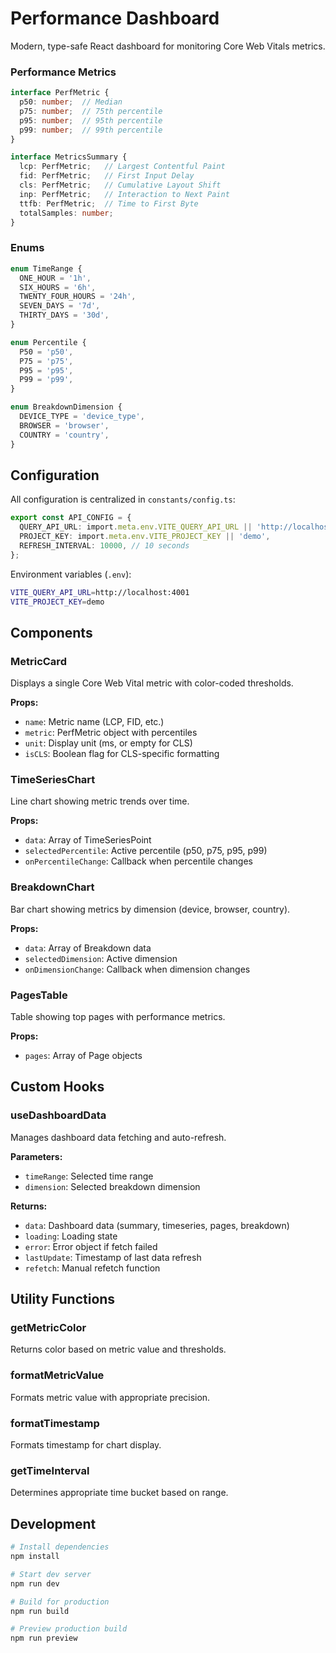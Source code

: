 # Performance Dashboard

Modern, type-safe React dashboard for monitoring Core Web Vitals metrics.

### Performance Metrics
```typescript
interface PerfMetric {
  p50: number;  // Median
  p75: number;  // 75th percentile
  p95: number;  // 95th percentile
  p99: number;  // 99th percentile
}

interface MetricsSummary {
  lcp: PerfMetric;   // Largest Contentful Paint
  fid: PerfMetric;   // First Input Delay
  cls: PerfMetric;   // Cumulative Layout Shift
  inp: PerfMetric;   // Interaction to Next Paint
  ttfb: PerfMetric;  // Time to First Byte
  totalSamples: number;
}
```

### Enums
```typescript
enum TimeRange {
  ONE_HOUR = '1h',
  SIX_HOURS = '6h',
  TWENTY_FOUR_HOURS = '24h',
  SEVEN_DAYS = '7d',
  THIRTY_DAYS = '30d',
}

enum Percentile {
  P50 = 'p50',
  P75 = 'p75',
  P95 = 'p95',
  P99 = 'p99',
}

enum BreakdownDimension {
  DEVICE_TYPE = 'device_type',
  BROWSER = 'browser',
  COUNTRY = 'country',
}
```

## Configuration

All configuration is centralized in `constants/config.ts`:

```typescript
export const API_CONFIG = {
  QUERY_API_URL: import.meta.env.VITE_QUERY_API_URL || 'http://localhost:4001',
  PROJECT_KEY: import.meta.env.VITE_PROJECT_KEY || 'demo',
  REFRESH_INTERVAL: 10000, // 10 seconds
};
```

Environment variables (`.env`):
```bash
VITE_QUERY_API_URL=http://localhost:4001
VITE_PROJECT_KEY=demo
```

## Components

### MetricCard
Displays a single Core Web Vital metric with color-coded thresholds.

**Props:**
- `name`: Metric name (LCP, FID, etc.)
- `metric`: PerfMetric object with percentiles
- `unit`: Display unit (ms, or empty for CLS)
- `isCLS`: Boolean flag for CLS-specific formatting

### TimeSeriesChart
Line chart showing metric trends over time.

**Props:**
- `data`: Array of TimeSeriesPoint
- `selectedPercentile`: Active percentile (p50, p75, p95, p99)
- `onPercentileChange`: Callback when percentile changes

### BreakdownChart
Bar chart showing metrics by dimension (device, browser, country).

**Props:**
- `data`: Array of Breakdown data
- `selectedDimension`: Active dimension
- `onDimensionChange`: Callback when dimension changes

### PagesTable
Table showing top pages with performance metrics.

**Props:**
- `pages`: Array of Page objects

## Custom Hooks

### useDashboardData
Manages dashboard data fetching and auto-refresh.

**Parameters:**
- `timeRange`: Selected time range
- `dimension`: Selected breakdown dimension

**Returns:**
- `data`: Dashboard data (summary, timeseries, pages, breakdown)
- `loading`: Loading state
- `error`: Error object if fetch failed
- `lastUpdate`: Timestamp of last data refresh
- `refetch`: Manual refetch function

## Utility Functions

### getMetricColor
Returns color based on metric value and thresholds.

### formatMetricValue
Formats metric value with appropriate precision.

### formatTimestamp
Formats timestamp for chart display.

### getTimeInterval
Determines appropriate time bucket based on range.

## Development

```bash
# Install dependencies
npm install

# Start dev server
npm run dev

# Build for production
npm run build

# Preview production build
npm run preview
```

